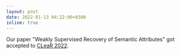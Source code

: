 ```yaml
---
layout: post
date: 2022-01-13 04:22:00+0300
inline: true
---
```


Our paper "Weakly Supervised Recovery of Semantic Attributes" got accepted to [CLeaR 2022](https://www.cclear.cc/2022).
